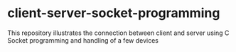 # client-server-socket-programming
This repository illustrates the connection between client and server using C Socket programming and handling of a few devices
